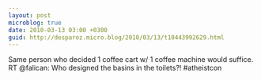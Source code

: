 ```yaml
---
layout: post
microblog: true
date: 2010-03-13 03:00 +0300
guid: http://desparoz.micro.blog/2010/03/13/t10443992629.html
---
```

Same person who decided 1 coffee cart w/ 1 coffee machine would suffice. RT @falican: Who designed the basins in the toilets?!  #atheistcon
